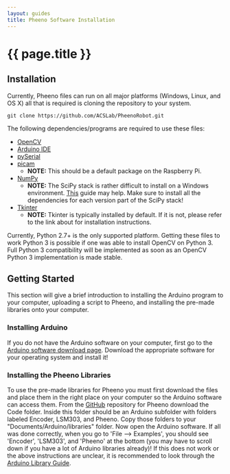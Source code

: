```yaml
---
layout: guides
title: Pheeno Software Installation
---
```

# {{ page.title }}

## Installation

Currently, Pheeno files can run on all major platforms (Windows, Linux, and OS X) all that is required is cloning the repository to your system.

```
git clone https://github.com/ACSLab/PheenoRobot.git
```

The following dependencies/programs are required to use these files:
- [OpenCV](http://opencv.org/)
- [Arduino IDE](https://www.arduino.cc/en/Main/Software)
- [pySerial](https://github.com/pyserial/pyserial)
- [picam](https://www.raspberrypi.org/learning/getting-started-with-picamera/)
    - **NOTE:** This should be a default package on the Raspberry Pi.
- [NumPy](http://www.numpy.org/)
    - **NOTE:** The SciPy stack is rather difficult to install on a Windows environment. [This](http://www.lfd.uci.edu/~gohlke/pythonlibs/) guide may help. Make sure to install all the dependencies for each version part of the SciPy stack!
- [Tkinter](http://tkinter.unpythonic.net/wiki/How_to_install_Tkinter)
    - **NOTE:** Tkinter is typically installed by default. If it is not, please refer to the link about for installation instructions.

Currently, Python 2.7+ is the only supported platform. Getting these files to work Python 3 is possible if one was able to install OpenCV on Python 3. Full Python 3 compatibility will be implemented as soon as an OpenCV Python 3 implementation is made stable.

## Getting Started

This section will give a brief introduction to installing the Arduino program to your computer, uploading a script to Pheeno, and installing the pre-made libraries onto your computer.

### Installing Arduino

If you do not have the Arduino software on your computer, first go to the [Arduino software download page](https://www.arduino.cc/en/Main/Software). Download the appropriate software for your operating system and install it!

### Installing the Pheeno Libraries

To use the pre-made libraries for Pheeno you must first download the files and place them in the right place on your computer so the Arduino software can access them. From the [GitHub](https://github.com/ACSLab/PheenoRobot) repository for Pheeno download the Code folder. Inside this folder should be an Arduino subfolder with folders labeled Encoder, LSM303, and Pheeno. Copy those folders to your "Documents/Arduino/libraries" folder. Now open the Arduino software. If all was done correctly, when you go to 'File --> Examples', you should see 'Encoder', 'LSM303', and 'Pheeno' at the bottom (you may have to scroll down if you have a lot of Arduino libraries already)! If this does not work or the above instructions are unclear, it is recommended to look through the [Arduino Library Guide](https://www.arduino.cc/en/Guide/Libraries/).
